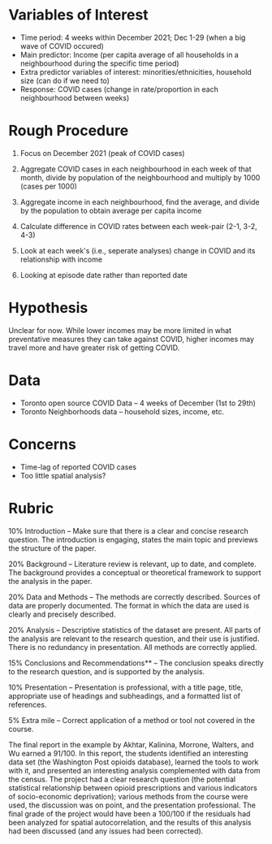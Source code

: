 # Variables of Interest
- Time period: 4 weeks within December 2021; Dec 1-29 (when a big wave of COVID occured)
- Main predictor: Income (per capita average of all households in a neighbourhood during the specific time period)
- Extra predictor variables of interest: minorities/ethnicities, household size (can do if we need to)
- Response: COVID cases (change in rate/proportion in each neighbourhood between weeks)

# Rough Procedure
1. Focus on December 2021 (peak of COVID cases)

2. Aggregate COVID cases in each neighbourhood in each week of that month, divide by population of the neighbourhood and multiply by 1000 (cases per 1000)

3. Aggregate income in each neighbourhood, find the average, and divide by the population to obtain average per capita income

4. Calculate difference in COVID rates between each week-pair (2-1, 3-2, 4-3)

5. Look at each week's (i.e., seperate analyses) change in COVID and its relationship with income
7. Looking at episode date rather than reported date 

# Hypothesis
Unclear for now. While lower incomes may be more limited in what preventative measures they can take against COVID, higher incomes may travel more and have greater risk of getting COVID.

# Data
- Toronto open source COVID Data – 4 weeks of December (1st to 29th)
- Toronto Neighborhoods data – household sizes, income, etc.

# Concerns 
- Time-lag of reported COVID cases
- Too little spatial analysis?

# Rubric
10% Introduction – Make sure that there is a clear and concise research question. The introduction is engaging, states the main topic and previews the structure of the paper.

20% Background – Literature review is relevant, up to date, and complete. The background provides a conceptual or theoretical framework to support the analysis in the paper.

20% Data and Methods – The methods are correctly described. Sources of data are properly documented. The format in which the data are used is clearly and precisely described.

20% Analysis – Descriptive statistics of the dataset are present. All parts of the analysis are relevant to the research question, and their use is justified. There is no redundancy in presentation. All methods are correctly applied.

15% Conclusions and Recommendations** – The conclusion speaks directly to the research question, and is supported by the analysis.

10% Presentation – Presentation is professional, with a title page, title, appropriate use of headings and subheadings, and a formatted list of references.

5% Extra mile – Correct application of a method or tool not covered in the course.

The final report in the example by Akhtar, Kalinina, Morrone, Walters, and Wu earned a 91/100. In this report, the students identified an interesting data set (the Washington Post opioids database), learned the tools to work with it, and presented an interesting analysis complemented with data from the census. The project had a clear research question (the potential statistical relationship between opioid prescriptions and various indicators of socio-economic deprivation); various methods from the course were used, the discussion was on point, and the presentation professional. The final grade of the project would have been a 100/100 if the residuals had been analyzed for spatial autocorrelation, and the results of this analysis had been discussed (and any issues had been corrected).

